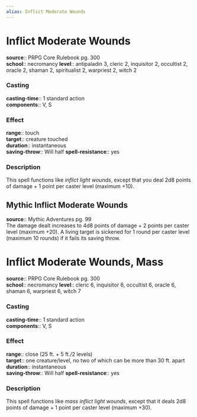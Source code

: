 ```yaml
---
alias: Inflict Moderate Wounds
---
```


# Inflict Moderate Wounds 

**source**:: PRPG Core Rulebook pg. 300  
**school**:: necromancy
**level**:: antipaladin 3, cleric 2, inquisitor 2, occultist 2, oracle 2, shaman 2, spiritualist 2, warpriest 2, witch 2

### Casting 

**casting-time**:: 1 standard action  
**components**:: V, S

### Effect 

**range**:: touch  
**target**:: creature touched  
**duration**:: instantaneous  
**saving-throw**:: Will half
**spell-resistance**:: yes

### Description 

This spell functions like *inflict light wounds*, except that you deal 2d8 points of damage + 1 point per caster level (maximum +10).

## Mythic Inflict Moderate Wounds 

**source**:: Mythic Adventures pg. 99  
The damage dealt increases to 4d8 points of damage + 2 points per caster level (maximum +20). A living target is sickened for 1 round per caster level (maximum 10 rounds) if it fails its saving throw.

# Inflict Moderate Wounds, Mass 

**source**:: PRPG Core Rulebook pg. 300  
**school**:: necromancy
**level**:: cleric 6, inquisitor 6, occultist 6, oracle 6, shaman 6, warpriest 6, witch 7

### Casting 

**casting-time**:: 1 standard action  
**components**:: V, S

### Effect 

**range**:: close (25 ft. + 5 ft./2 levels)  
**target**:: one creature/level, no two of which can be more than 30 ft. apart  
**duration**:: instantaneous  
**saving-throw**:: Will half
**spell-resistance**:: yes

### Description 

This spell functions like *mass inflict light wounds*, except that it deals 2d8 points of damage + 1 point per caster level (maximum +30).
